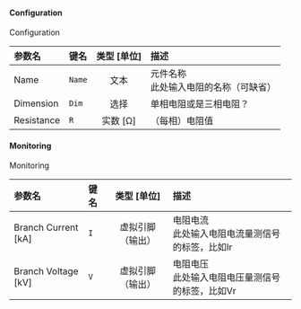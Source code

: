 <!--
DO NOT EDIT THIS FILE DIRECTLY.
This file is generated by tools/comp-docs.js.
All changes will be overwritten by regeneration.
-->

<slot class="model-parameters">

#### Configuration

Configuration

| 参数名 | 键名 | 类型 [单位] | 描述 |
|:------ |:---- |:-----------:|:---- |
| Name | `Name` | 文本 | 元件名称 <br> 此处输入电阻的名称（可缺省） |
| Dimension | `Dim` | 选择 | 单相电阻或是三相电阻？ |
| Resistance | `R` | 实数 [Ω] | （每相）电阻值 |

#### Monitoring

Monitoring

| 参数名 | 键名 | 类型 [单位] | 描述 |
|:------ |:---- |:-----------:|:---- |
| Branch Current \[kA\] | `I` | 虚拟引脚（输出） | 电阻电流 <br> 此处输入电阻电流量测信号的标签，比如Ir |
| Branch Voltage \[kV\] | `V` | 虚拟引脚（输出） | 电阻电压 <br> 此处输入电阻电压量测信号的标签，比如Vr |


</slot>
